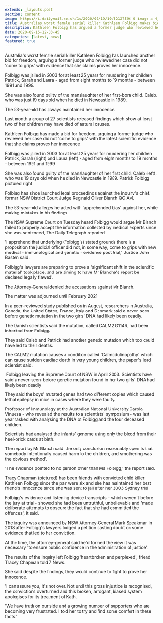 ```yaml
---
extends: _layouts.post
section: content
image: https://i.dailymail.co.uk/1s/2020/08/19/10/32127596-0-image-a-4_1597830947687.jpg 
title: Australias worst female serial killer Kathleen Folbigg makes bid for freedom 
description: Kathleen Folbigg has argued a former judge who reviewed her case did not come to grips with the latest scientific evidence that she claims proves her innocence.  
date: 2020-09-15-12-03-45 
categories: [latest, news] 
featured: true 
--- 
```

Australia's worst female serial killer Kathleen Folbigg has launched another bid for freedom, arguing a former judge who reviewed her case did not 'come to grips' with evidence that she claims proves her innocence. 

 Folbigg was jailed in 2003 for at least 25 years for murdering her children Patrick, Sarah and Laura - aged from eight months to 19 months - between 1991 and 1999. 

She was also found guilty of the manslaughter of her first-born child, Caleb, who was just 19 days old when he died in Newcastle in 1989.

The 53-year-old has always maintained her innocence. 

Last month a group of 27 scientists released findings which show at least two of her children may have died of natural causes.

Kathleen Folbigg has made a bid for freedom, arguing a former judge who reviewed her case did not 'come to grips' with the latest scientific evidence that she claims proves her innocence

Folbigg was jailed in 2003 for at least 25 years for murdering her children Patrick, Sarah (right) and Laura (left) - aged from eight months to 19 months - between 1991 and 1999 

She was also found guilty of the manslaughter of her first child, Caleb (left), who was 19 days old when he died in Newcastle in 1989. Patrick Folbigg pictured right

Folbigg has since launched legal proceedings against the inquiry's chief, former NSW District Court Judge Reginald Oliver Blanch QC AM.

The 53-year-old alleges he acted with 'apprehended bias' against her, while making mistakes in his findings.

The NSW Supreme Court on Tuesday heard Folbigg would argue Mr Blanch failed to properly accept the information collected by medical experts since she was sentenced, The Daily Telegraph reported.

'I apprehend that underlying (Folbigg's) stated grounds there is a proposition the judicial officer did not, in some way, come to grips with new medical - immunological and genetic - evidence post trial,' Justice John Basten said.

Folbigg's lawyers are preparing to prove a 'significant shift in the scientific material' took place, and are aiming to have Mr Blanche's report be declared legally flawed'. 

The Attorney-General denied the accusations against Mr Blanch.

The matter was adjourned until February 2021. 

In a peer-reviewed study published on in August, researchers in Australia, Canada, the United States, France, Italy and Denmark said a never-seen-before genetic mutation in the two girls' DNA had likely been deadly.

The Danish scientists said the mutation, called CALM2 G114R, had been inherited from Folbigg.

They said Caleb and Patrick had another genetic mutation which too could have led to their deaths.

The CALM2 mutation causes a condition called 'Calmodulinopathy' which can cause sudden cardiac death in very young children, the paper's lead scientist said. 

 Folbigg leaving the Supreme Court of NSW in April 2003. Scientists have said a never-seen-before genetic mutation found in her two girls' DNA had likely been deadly

They said the boys' mutated genes had two different copies which caused lethal epilepsy in mice in cases where they were faulty. 

Professor of Immunology at the Australian National University Carola Vinuesa - who revealed the results to a scientists' symposium - was last year tasked with analysing the DNA of Folbigg and the four deceased children. 

Scientists had analysed the infants' genome using only the blood from their heel-prick cards at birth.

The report by Mr Blanch said 'the only conclusion reasonably open is that somebody intentionally caused harm to the children, and smothering was the obvious method'.

'The evidence pointed to no person other than Ms Folbigg,' the report said.

Tracy Chapman (pictured) has been friends with convicted child killer Kathleen Folbigg since the pair were six and she has maintained her best friend's innocence since she was sent to jail after her 2003 Sydney trial

Folbigg's evidence and listening device transcripts - which weren't before the jury at trial - showed she had been untruthful, unbelievable and 'made deliberate attempts to obscure the fact that she had committed the offences', it said.

The inquiry was announced by NSW Attorney-General Mark Speakman in 2018 after Folbigg's lawyers lodged a petition casting doubt on some evidence that led to her conviction.

At the time, the attorney-general said he'd formed the view it was necessary 'to ensure public confidence in the administration of justice'.

The results of the inquiry left Folbigg 'heartbroken and perplexed', friend Tracey Chapman told 7 News.  

She said despite the findings, they would continue to fight to prove her innocence.

'I can assure you, it's not over. Not until this gross injustice is recognised, the convictions overturned and this broken, arrogant, biased system apologises for its treatment of Kath.

'We have truth on our side and a growing number of supporters who are becoming very frustrated. I told her to try and find some comfort in these facts.'

